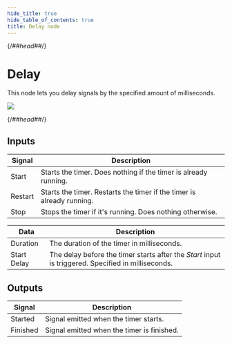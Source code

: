 ```yaml
---
hide_title: true
hide_table_of_contents: true
title: Delay node
---
```


{/*##head##*/}

# Delay

This node lets you delay <span className="ndl-signal">signals</span> by the specified amount of milliseconds.

<div className="ndl-image-with-background l">

![](/nodes/utilities/delay/delay_node.png)

</div>

{/*##head##*/}

## Inputs

| Signal                                      | Description                                                           |
| ------------------------------------------- | --------------------------------------------------------------------- |
| <span className="ndl-signal">Start</span>   | Starts the timer. Does nothing if the timer is already running.       |
| <span className="ndl-signal">Restart</span> | Starts the timer. Restarts the timer if the timer is already running. |
| <span className="ndl-signal">Stop</span>    | Stops the timer if it's running. Does nothing otherwise.              |

| Data                                          | Description                                                                                        |
| --------------------------------------------- | -------------------------------------------------------------------------------------------------- |
| <span className="ndl-data">Duration</span>    | The duration of the timer in milliseconds.                                                         |
| <span className="ndl-data">Start Delay</span> | The delay before the timer starts after the _Start_ input is triggered. Specified in milliseconds. |

## Outputs

| Signal                                       | Description                                |
| -------------------------------------------- | ------------------------------------------ |
| <span className="ndl-signal">Started</span>  | Signal emitted when the timer starts.      |
| <span className="ndl-signal">Finished</span> | Signal emitted when the timer is finished. |
